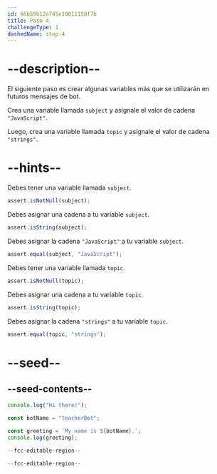```yaml
---
id: 66b59b12a745e10011158f7b
title: Paso 4
challengeType: 1
dashedName: step-4
---
```


# --description--

El siguiente paso es crear algunas variables más que se utilizarán en futuros mensajes de bot.

Crea una variable llamada `subject` y asígnale el valor de cadena `"JavaScript"`.

Luego, crea una variable llamada `topic` y asígnale el valor de cadena `"strings"`.

# --hints--

Debes tener una variable llamada `subject`.

```js
assert.isNotNull(subject);
```

Debes asignar una cadena a tu variable `subject`.

```js
assert.isString(subject);
```

Debes asignar la cadena `"JavaScript"` a tu variable `subject`.

```js
assert.equal(subject, "JavaScript");
```

Debes tener una variable llamada `topic`.

```js
assert.isNotNull(topic);
```

Debes asignar una cadena a tu variable `topic`.

```js
assert.isString(topic);
```

Debes asignar la cadena `"strings"` a tu variable `topic`.

```js
assert.equal(topic, "strings");
```

# --seed--

## --seed-contents--

```js
console.log("Hi there!");

const botName = "teacherBot";

const greeting = `My name is ${botName}.`;
console.log(greeting);

--fcc-editable-region--

--fcc-editable-region--
```
